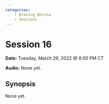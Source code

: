 ```yaml
---
categories:
    - Braving Bhreia
    - Sessions
---
```

# Session 16

**Date:** Tuesday, March 29, 2022 @ 9:00 PM CT

**Audio:** None yet.

## Synopsis

None yet.

